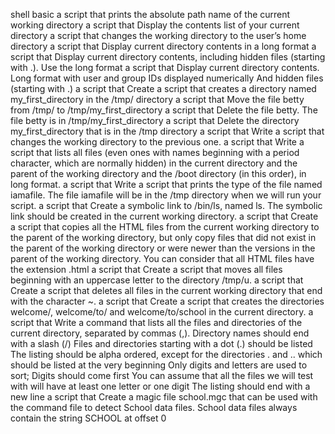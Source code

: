 shell basic
   a script that prints the absolute path name of the current working directory
    a script that Display the contents list of your current directory
    a script that changes the working directory to the user’s home directory
    a script that Display current directory contents in a long format
    a script that Display current directory contents, including hidden files (starting with .). Use the long format
    a script that Display current directory contents. Long format with user and group IDs displayed numerically And hidden files (starting with .)
    a script that Create a script that creates a directory named my_first_directory in the /tmp/ directory
    a script that Move the file betty from /tmp/ to /tmp/my_first_directory
    a script that Delete the file betty. The file betty is in /tmp/my_first_directory
    a script that Delete the directory my_first_directory that is in the /tmp directory
    a script that Write a script that changes the working directory to the previous one.
    a script that Write a script that lists all files (even ones with names beginning with a period character, which are normally hidden) in the current directory and the parent of the working directory and the /boot directory (in this order), in long format.
    a script that Write a script that prints the type of the file named iamafile. The file iamafile will be in the /tmp directory when we will run your script.
    a script that Create a symbolic link to /bin/ls, named ls. The symbolic link should be created in the current working directory.
    a script that Create a script that copies all the HTML files from the current working directory to the parent of the working directory, but only copy files that did not exist in the parent of the working directory or were newer than the versions in the parent of the working directory. You can consider that all HTML files have the extension .html
    a script that Create a script that moves all files beginning with an uppercase letter to the directory /tmp/u.
    a script that Create a script that deletes all files in the current working directory that end with the character ~.
    a script that Create a script that creates the directories welcome/, welcome/to/ and welcome/to/school in the current directory.
    a script that Write a command that lists all the files and directories of the current directory, separated by commas (,). Directory names should end with a slash (/) Files and directories starting with a dot (.) should be listed The listing should be alpha ordered, except for the directories . and .. which should be listed at the very beginning Only digits and letters are used to sort; Digits should come first You can assume that all the files we will test with will have at least one letter or one digit The listing should end with a new line
    a script that Create a magic file school.mgc that can be used with the command file to detect School data files. School data files always contain the string SCHOOL at offset 0
